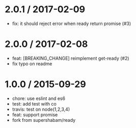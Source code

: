 
2.0.1 / 2017-02-09
==================

  * fix: it should reject error when ready return promise (#3)

2.0.0 / 2017-02-08
==================

  * feat: [BREAKING_CHANGE] reimplement get-ready (#2)
  * fix typo on readme

1.0.0 / 2015-09-29
==================

 * chore: use eslint and es6
 * test: add test with co
 * travis: test on node(1,2,3,4)
 * feat: support promise
 * fork from supershabam/ready
